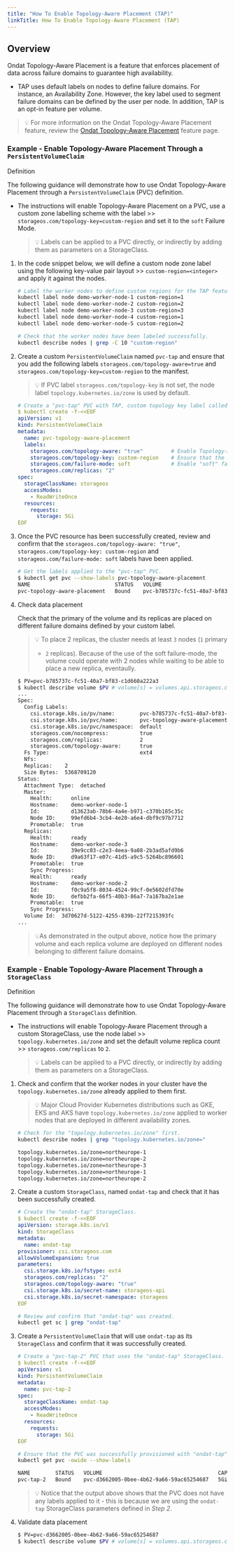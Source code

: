```yaml
---
title: "How To Enable Topology-Aware Placement (TAP)"
linkTitle: How To Enable Topology-Aware Placement (TAP)
---
```


## Overview

Ondat Topology-Aware Placement is a feature that enforces placement of data
across failure domains to guarantee high availability.

- TAP uses default labels on nodes to define failure domains. For instance, an
  Availability Zone. However, the key label used to segment failure domains can
  be defined by the user per node. In addition, TAP is an opt-in feature per
  volume.

> 💡 For more information on the Ondat Topology-Aware Placement feature, review
> the [Ondat Topology-Aware Placement](/docs/concepts/tap) feature page.

### Example - Enable Topology-Aware Placement Through a `PersistentVolumeClaim`
Definition

The following guidance will demonstrate how to use Ondat Topology-Aware
Placement through a `PersistentVolumeClaim` (PVC) definition.

- The instructions will enable Topology-Aware Placement on a PVC, use a custom
  zone labelling scheme with the label >>
  `storageos.com/topology-key=custom-region` and set it to the `soft` Failure
  Mode.

    > 💡 Labels can be applied to a PVC directly, or indirectly by adding them
    > as parameters on a StorageClass.

1. In the code snippet below, we will define a custom node zone label using the
following key-value pair layout >> `custom-region=<integer>` and apply it
against the nodes.

    ```bash
    # Label the worker nodes to define custom regions for the TAP feature.
    kubectl label node demo-worker-node-1 custom-region=1
    kubectl label node demo-worker-node-2 custom-region=2
    kubectl label node demo-worker-node-3 custom-region=3
    kubectl label node demo-worker-node-4 custom-region=1
    kubectl label node demo-worker-node-5 custom-region=2

    # Check that the worker nodes have been labeled successfully.
    kubectl describe nodes | grep -C 10 "custom-region"
    ```

1. Create a custom `PersistentVolumeClaim` named `pvc-tap` and ensure that you
add the following labels `storageos.com/topology-aware=true` and
`storageos.com/topology-key=custom-region` to the manifest.

    > 💡 If PVC label `storageos.com/topology-key` is not set, the node label
    > `topology.kubernetes.io/zone` is used by default.

    ```yaml
    # Create a "pvc-tap" PVC with TAP, custom topology key label called "custom-region" and "soft" failure mode is enabled.
    $ kubectl create -f-<<EOF
    apiVersion: v1
    kind: PersistentVolumeClaim
    metadata:
      name: pvc-topology-aware-placement
      labels:
        storageos.com/topology-aware: "true"         # Enable Topology-Aware Placement.
        storageos.com/topology-key: custom-region    # Ensure that the topology failure domain node label is defined.
        storageos.com/failure-mode: soft             # Enable "soft" failure mode.
        storageos.com/replicas: "2"
    spec:
      storageClassName: storageos
      accessModes:
        - ReadWriteOnce
      resources:
        requests:
          storage: 5Gi
    EOF
    ```

1. Once the PVC resource has been successfully created, review and confirm that
the `storageos.com/topology-aware: "true"`, `storageos.com/topology-key:
custom-region` and `storageos.com/failure-mode: soft` labels have been applied.

    ```bash
    # Get the labels applied to the "pvc-tap" PVC.
    $ kubectl get pvc --show-labels pvc-topology-aware-placement
    NAME                           STATUS   VOLUME                                     CAPACITY   ACCESS MODES   STORAGECLASS   AGE   LABELS
    pvc-topology-aware-placement   Bound    pvc-b785737c-fc51-40a7-bf83-c1d660a222a3   5Gi        RWO            storageos      81s   storageos.com/replicas=2,storageos.com/topology-aware=true
    ```

1. Check data placement

    Check that the primary of the volume and its replicas are placed on
    different failure domains defined by your custom label.

    > 💡 To place 2 replicas, the cluster needs at least `3` nodes (`1` primary
    > + `2` replicas). Because of the use of the soft failure-mode, the volume
    > could operate with 2 nodes while waiting to be able to place a new
    > replica, eventaully. 

    ```bash
    $ PV=pvc-b785737c-fc51-40a7-bf83-c1d660a222a3
    $ kubectl describe volume $PV # volume[s] = volumes.api.storageos.com
    ...
    Spec:
      Config Labels:
        csi.storage.k8s.io/pv/name:        pvc-b785737c-fc51-40a7-bf83-c1d660a222a3
        csi.storage.k8s.io/pvc/name:       pvc-topology-aware-placement
        csi.storage.k8s.io/pvc/namespace:  default
        storageos.com/nocompress:          true
        storageos.com/replicas:            2
        storageos.com/topology-aware:      true
      Fs Type:                             ext4
      Nfs:
      Replicas:    2
      Size Bytes:  5368709120
    Status:
      Attachment Type:  detached
      Master:
        Health:      online
        Hostname:    demo-worker-node-1
        Id:          d13623ab-78b6-4a4e-b971-c370b185c35c
        Node ID:     99efd6b4-3cb4-4e20-a6e4-dbf9c97b7712
        Promotable:  true
      Replicas:
        Health:      ready
        Hostname:    demo-worker-node-3
        Id:          39e9cc03-c2e3-4eea-9a08-2b3ad5afd9b6
        Node ID:     d9a63f17-e07c-41d5-a9c5-5264bc896601
        Promotable:  true
        Sync Progress:
        Health:      ready
        Hostname:    demo-worker-node-2
        Id:          f0c9a5f8-8034-4524-99cf-0e5602dfd70e
        Node ID:     defbb2fa-66f5-40b3-86a7-7a167ba2e1ae
        Promotable:  true
        Sync Progress:
      Volume Id:  3d70627d-5122-4255-839b-22f7215393fc
    ...
    ```

    > 💡As demonstrated in the output above, notice how the primary volume and
    > each replica volume are deployed on different nodes belonging to
    > different failure domains.

### Example - Enable Topology-Aware Placement Through a `StorageClass`
Definition

The following guidance will demonstrate how to use Ondat Topology-Aware
Placement through a `StorageClass` definition.

- The instructions will enable Topology-Aware Placement through a custom
  StorageClass, use the node label >> `topology.kubernetes.io/zone` and set the
  default volume replica count >> `storageos.com/replicas` to `2`.

    > 💡 Labels can be applied to a PVC directly, or indirectly by adding them
    > as parameters on a StorageClass.

1. Check and confirm that the worker nodes in your cluster have the
`topology.kubernetes.io/zone` already applied to them first.

    > 💡 Major Cloud Provider Kubernetes distributions such as GKE, EKS and AKS
    > have `topology.kubernetes.io/zone` applied to worker nodes that are
    > deployed in different availability zones.

    ```bash
    # Check for the "topology.kubernetes.io/zone" first.
    kubectl describe nodes | grep "topology.kubernetes.io/zone="

    topology.kubernetes.io/zone=northeurope-1
    topology.kubernetes.io/zone=northeurope-2
    topology.kubernetes.io/zone=northeurope-3
    topology.kubernetes.io/zone=northeurope-1
    topology.kubernetes.io/zone=northeurope-2
    ```

1. Create a custom `StorageClass`, named `ondat-tap` and check that it has been
successfully created.

    ```yaml
    # Create the "ondat-tap" StorageClass.
    $ kubectl create -f-<<EOF
    apiVersion: storage.k8s.io/v1
    kind: StorageClass
    metadata:
      name: ondat-tap
    provisioner: csi.storageos.com
    allowVolumeExpansion: true
    parameters:
      csi.storage.k8s.io/fstype: ext4
      storageos.com/replicas: "2"
      storageos.com/topology-aware: "true"
      csi.storage.k8s.io/secret-name: storageos-api
      csi.storage.k8s.io/secret-namespace: storageos
    EOF
    ```

    ```bash
    # Review and confirm that "ondat-tap" was created.
    kubectl get sc | grep "ondat-tap"
    ```

1. Create a `PersistentVolumeClaim` that will use `ondat-tap` as its
`StorageClass` and confirm that it was successfully created.

    ```yaml
    # Create a "pvc-tap-2" PVC that uses the "ondat-tap" StorageClass.
    $ kubectl create -f-<<EOF
    apiVersion: v1
    kind: PersistentVolumeClaim
    metadata:
      name: pvc-tap-2
    spec:
      storageClassName: ondat-tap
      accessModes:
        - ReadWriteOnce
      resources:
        requests:
          storage: 5Gi
    EOF
    ```

    ```bash
    # Ensure that the PVC was successfully provisioned with "ondat-tap".
    kubectl get pvc -owide --show-labels

    NAME        STATUS   VOLUME                                     CAPACITY   ACCESS MODES   STORAGECLASS   AGE   VOLUMEMODE   LABELS
    pvc-tap-2   Bound    pvc-d3662005-0bee-4b62-9a66-59ac65254687   5Gi        RWO            ondat-tap      4m    Filesystem   <none>
    ```

    > 💡 Notice that the output above shows that the PVC does not have any
    > labels applied to it - this is because we are using the `ondat-tap`
    > StorageClass parameters defined in *Step 2*.

1. Validate data placement

    ```bash
    $ PV=pvc-d3662005-0bee-4b62-9a66-59ac65254687
    $ kubectl describe volume $PV # volume[s] = volumes.api.storageos.com
    ```
